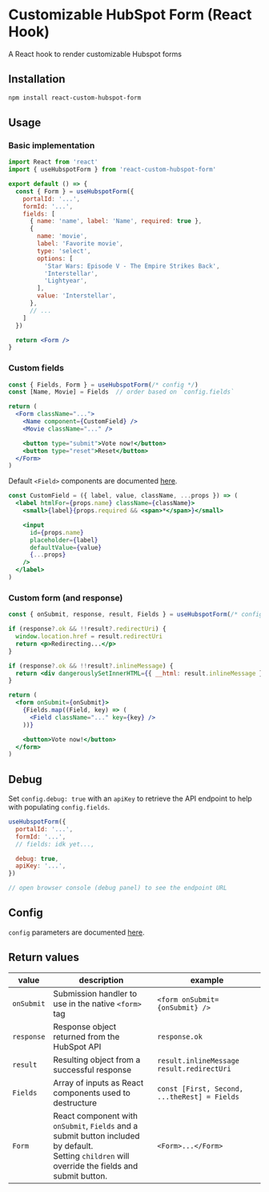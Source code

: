 # Customizable HubSpot Form (React Hook)
A React hook to render customizable Hubspot forms

## Installation

```sh
npm install react-custom-hubspot-form
```

## Usage

### Basic implementation

```jsx
import React from 'react'
import { useHubspotForm } from 'react-custom-hubspot-form'

export default () => {
  const { Form } = useHubspotForm({
    portalId: '...',
    formId: '...',
    fields: [
      { name: 'name', label: 'Name', required: true },
      {
        name: 'movie',
        label: 'Favorite movie',
        type: 'select',
        options: [
          'Star Wars: Episode V - The Empire Strikes Back',
          'Interstellar',
          'Lightyear',
        ],
        value: 'Interstellar',
      },
      // ...
    ]
  })

  return <Form />
}
```

### Custom fields

```jsx
const { Fields, Form } = useHubspotForm(/* config */)
const [Name, Movie] = Fields  // order based on `config.fields`

return (
  <Form className="...">
    <Name component={CustomField} />
    <Movie className="..." />

    <button type="submit">Vote now!</button>
    <button type="reset">Reset</button>
  </Form>
)
```

Default `<Field>` components are documented [here](/src/useHubspotForm.jsx#86).

```jsx
const CustomField = ({ label, value, className, ...props }) => (
  <label htmlFor={props.name} className={className}>
    <small>{label}{props.required && <span>*</span>}</small>

    <input
      id={props.name}
      placeholder={label}
      defaultValue={value}
      {...props}
    />
  </label>
)
```

### Custom form (and response)

```jsx
const { onSubmit, response, result, Fields } = useHubspotForm(/* config */)

if (response?.ok && !!result?.redirectUri) {
  window.location.href = result.redirectUri
  return <p>Redirecting...</p>
}

if (response?.ok && !!result?.inlineMessage) {
  return <div dangerouslySetInnerHTML={{ __html: result.inlineMessage }} />
}

return (
  <form onSubmit={onSubmit}>
    {Fields.map((Field, key) => (
      <Field className="..." key={key} />
    ))}

    <button>Vote now!</button>
  </form>
)
```

## Debug

Set `config.debug: true` with an `apiKey` to retrieve the API endpoint to help with populating `config.fields`.

```jsx
useHubspotForm({
  portalId: '...',
  formId: '...',
  // fields: idk yet...,

  debug: true,
  apiKey: '...',
})

// open browser console (debug panel) to see the endpoint URL
```

## Config

`config` parameters are documented [here](/src/types.ts).

## Return values

|value|description|example|
|-|-|-|
|`onSubmit`| Submission handler to use in the native `<form>` tag | `<form onSubmit={onSubmit} />` |
|`response`| Response object returned from the HubSpot API | `response.ok` |
|`result`| Resulting object from a successful response | `result.inlineMessage`<br>`result.redirectUri` |
|`Fields`| Array of inputs as React components used to destructure | `const [First, Second, ...theRest] = Fields` |
|`Form`| React component with `onSubmit`, `Fields` and a submit button included by default.<br>Setting `children` will override the fields and submit button. | `<Form>...</Form>` |
